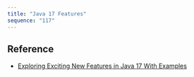 ```yaml
---
title: "Java 17 Features"
sequence: "117"
---
```


## Reference

- [Exploring Exciting New Features in Java 17 With Examples](https://dzone.com/articles/title-exploring-exciting-new-features-in-java-17-w)
